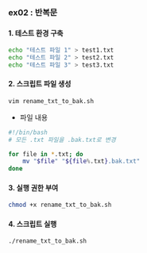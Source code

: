 ### ex02 : 반복문

#### 1. 테스트 환경 구축

```bash
echo "테스트 파일 1" > test1.txt
echo "테스트 파일 2" > test2.txt
echo "테스트 파일 3" > test3.txt
```

#### 2. 스크립트 파일 생성

```bash
vim rename_txt_to_bak.sh
```

- 파일 내용

```bash
#!/bin/bash
# 모든 .txt 파일을 .bak.txt로 변경

for file in *.txt; do
    mv "$file" "${file%.txt}.bak.txt"
done
```

#### 3. 실행 권한 부여

```bash
chmod +x rename_txt_to_bak.sh
```

#### 4. 스크립트 실행

```bash
./rename_txt_to_bak.sh
```
